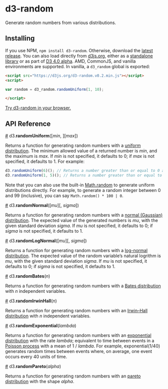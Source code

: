 # d3-random

Generate random numbers from various distributions.

## Installing

If you use NPM, `npm install d3-random`. Otherwise, download the [latest release](https://github.com/d3/d3-random/releases/latest). You can also load directly from [d3js.org](https://d3js.org), either as a [standalone library](https://d3js.org/d3-random.v0.2.min.js) or as part of [D3 4.0 alpha](https://github.com/mbostock/d3/tree/4). AMD, CommonJS, and vanilla environments are supported. In vanilla, a `d3_random` global is exported:

```html
<script src="https://d3js.org/d3-random.v0.2.min.js"></script>
<script>

var random = d3_random.randomUniform(1, 10);

</script>
```

[Try d3-random in your browser.](https://tonicdev.com/npm/d3-random)

## API Reference

<a name="randomUniform" href="#randomUniform">#</a> d3.<b>randomUniform</b>([<i>min</i>, ][<i>max</i>])

Returns a function for generating random numbers with a [uniform distribution](https://en.wikipedia.org/wiki/Uniform_distribution_\(continuous\)). The minimum allowed value of a returned number is *min*, and the maximum is *max*. If *min* is not specified, it defaults to 0; if *max* is not specified, it defaults to 1. For example:

```js
d3.randomUniform(6)(); // Returns a number greater than or equal to 0 and less than 6.
d3.randomUniform(1, 5)(); // Returns a number greater than or equal to 1 and less than 5.
```

Note that you can also use the built-in [Math.random](https://developer.mozilla.org/en-US/docs/JavaScript/Reference/Global_Objects/Math/random) to generate uniform distributions directly. For example, to generate a random integer between 0 and 99 (inclusive), you can say `Math.random() * 100 | 0`.

<a name="randomNormal" href="#randomNormal">#</a> d3.<b>randomNormal</b>([<i>mu</i>][, <i>sigma</i>])

Returns a function for generating random numbers with a [normal (Gaussian) distribution](https://en.wikipedia.org/wiki/Normal_distribution). The expected value of the generated numbers is *mu*, with the given standard deviation *sigma*. If *mu* is not specified, it defaults to 0; if *sigma* is not specified, it defaults to 1.

<a name="randomLogNormal" href="#randomLogNormal">#</a> d3.<b>randomLogNormal</b>([<i>mu</i>][, <i>sigma</i>])

Returns a function for generating random numbers with a [log-normal distribution](https://en.wikipedia.org/wiki/Log-normal_distribution). The expected value of the random variable’s natural logrithm is *mu*, with the given standard deviation *sigma*. If *mu* is not specified, it defaults to 0; if *sigma* is not specified, it defaults to 1.

<a name="randomBates" href="#randomBates">#</a> d3.<b>randomBates</b>(<i>n</i>)

Returns a function for generating random numbers with a [Bates distribution](https://en.wikipedia.org/wiki/Bates_distribution) with *n* independent variables.

<a name="randomIrwinHall" href="#randomIrwinHall">#</a> d3.<b>randomIrwinHall</b>(<i>n</i>)

Returns a function for generating random numbers with an [Irwin–Hall distribution](https://en.wikipedia.org/wiki/Irwin–Hall_distribution) with *n* independent variables.

<a name="randomExponential" href="#randomExponential">#</a> d3.<b>randomExponential</b>(<i>lambda</i>)

Returns a function for generating random numbers with an [exponential distribution](https://en.wikipedia.org/wiki/Exponential_distribution) with the rate *lambda*; equivalent to time between events in a [Poisson process](https://en.wikipedia.org/wiki/Poisson_point_process) with a mean of 1 / *lambda*. For example, exponential(1/40) generates random times between events where, on average, one event occurs every 40 units of time.

<a name="randomPareto" href="#randomPareto">#</a> d3.<b>randomPareto</b>(<i>alpha</i>)

Returns a function for generating random numbers with an [pareto distribution](https://en.wikipedia.org/wiki/Pareto_distribution) with the shape *alpha*.